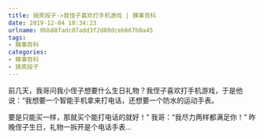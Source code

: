 ```yaml
---
title: 搞笑段子->我侄子喜欢打手机游戏 | 糗事百科
date: 2019-12-04 18:34:23
urlname: 0bb88fadc07add3f2d80dceb667b0a45
tags: 
- 糗事百科
categories:
- 糗事百科
- 搞笑段子
---
```

前几天，我哥问我小侄子想要什么生日礼物？我侄子喜欢打手机游戏，于是他说：“我想要一个智能手机拿来打电话，还想要一个防水的运动手表。

要是只能买一样，那就买个能打电话的就好！” 我哥：“我尽力两样都满足你！” 昨晚侄子生日，礼物一拆开是个电话手表...


